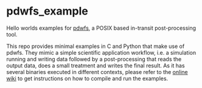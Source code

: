 # pdwfs_example
Hello worlds examples for [pdwfs](https://github.com/cea-hpc/pdwfs), a POSIX based in-transit post-processing tool.

This repo provides minimal examples in C and Python that make use of pdwfs. They mimic a simple scientific application workflow, i.e. a simulation running and writing data followed by a post-processing that reads the output data, does a small treatment and writes the final result. As it has several binaries executed in different contexts, please refer to the [online wiki](https://github.com/mathaefele/pdwfs_example/wiki) to get instructions on how to compile and run the examples.

